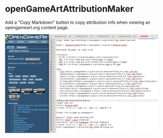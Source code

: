 # openGameArtAttributionMaker
Add a "Copy Markdown" button to copy attribution info when viewing an opengameart.org content page.

![screenshot](screenshot.png)
